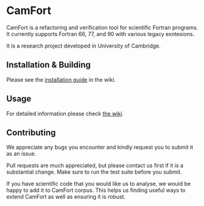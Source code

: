 # CamFort

CamFort is a refactoring and verification tool for scientific Fortran programs.
It currently supports Fortran 66, 77, and 90 with various legacy exntesions.

It is a research project developed in University of Cambridge.

## Installation & Building

Please see the
[installation guide](https://github.com/camfort/camfort/wiki/Installation-Guide)
in the wiki.

## Usage

For detailed information please check
[the wiki](https://github.com/camfort/camfort/wiki).

## Contributing

We appreciate any bugs you encounter and kindly request you to submit it as an
issue.

Pull requests are much appreciated, but please contact us first if it is a
substantial change. Make sure to run the test suite before you submit.

If you have scientific code that you would like us to analyse, we would be happy
to add it to CamFort corpus. This helps us finding useful ways to extend CamFort
as well as ensuring it is robust.
